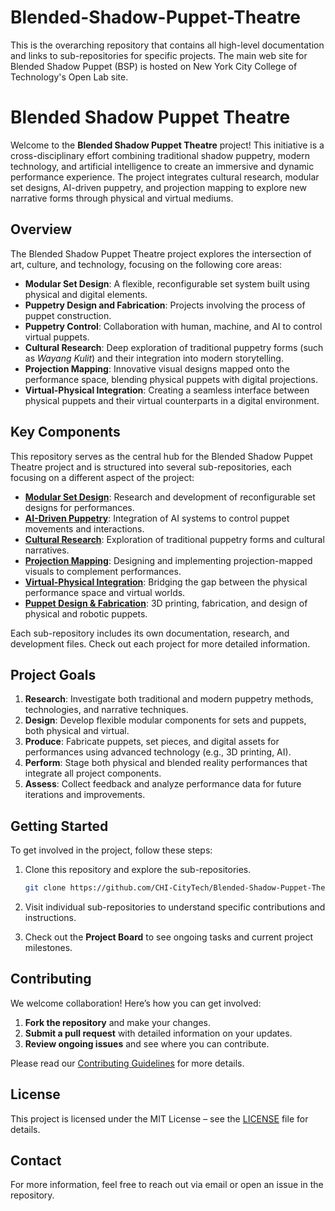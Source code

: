 # Blended-Shadow-Puppet-Theatre
This is the overarching repository that contains all high-level documentation and links to sub-repositories for specific projects.
The main web site for Blended Shadow Puppet (BSP) is hosted on New York City College of Technology's Open Lab site.

# Blended Shadow Puppet Theatre

Welcome to the **Blended Shadow Puppet Theatre** project! This initiative is a cross-disciplinary effort combining traditional shadow puppetry, modern technology, and artificial intelligence to create an immersive and dynamic performance experience. The project integrates cultural research, modular set designs, AI-driven puppetry, and projection mapping to explore new narrative forms through physical and virtual mediums.

## Overview

The Blended Shadow Puppet Theatre project explores the intersection of art, culture, and technology, focusing on the following core areas:

- **Modular Set Design**: A flexible, reconfigurable set system built using physical and digital elements.
- **Puppetry Design and Fabrication**: Projects involving the process of puppet construction.
- **Puppetry Control**: Collaboration with human, machine, and AI to control virtual puppets.
- **Cultural Research**: Deep exploration of traditional puppetry forms (such as *Wayang Kulit*) and their integration into modern storytelling.
- **Projection Mapping**: Innovative visual designs mapped onto the performance space, blending physical puppets with digital projections.
- **Virtual-Physical Integration**: Creating a seamless interface between physical puppets and their virtual counterparts in a digital environment.

## Key Components

This repository serves as the central hub for the Blended Shadow Puppet Theatre project and is structured into several sub-repositories, each focusing on a different aspect of the project:

- [**Modular Set Design**](https://github.com/CHI-CityTech/Modular-Set-Design): Research and development of reconfigurable set designs for performances.
- [**AI-Driven Puppetry**](https://github.com/CHI-CityTech/AI-Driven-Puppetry): Integration of AI systems to control puppet movements and interactions.
- [**Cultural Research**](https://github.com/CHI-CityTech/Cultural-Research): Exploration of traditional puppetry forms and cultural narratives.
- [**Projection Mapping**](https://github.com/CHI-CityTech/Projection-Mapping): Designing and implementing projection-mapped visuals to complement performances.
- [**Virtual-Physical Integration**](https://github.com/CHI-CityTech/Virtual-Physical-Integration): Bridging the gap between the physical performance space and virtual worlds.
- [**Puppet Design & Fabrication**](https://github.com/CHI-CityTech/Puppet-Design-Fabrication): 3D printing, fabrication, and design of physical and robotic puppets.

Each sub-repository includes its own documentation, research, and development files. Check out each project for more detailed information.

## Project Goals

1. **Research**: Investigate both traditional and modern puppetry methods, technologies, and narrative techniques.
2. **Design**: Develop flexible modular components for sets and puppets, both physical and virtual.
3. **Produce**: Fabricate puppets, set pieces, and digital assets for performances using advanced technology (e.g., 3D printing, AI).
4. **Perform**: Stage both physical and blended reality performances that integrate all project components.
5. **Assess**: Collect feedback and analyze performance data for future iterations and improvements.

## Getting Started

To get involved in the project, follow these steps:

1. Clone this repository and explore the sub-repositories.

   ```bash
   git clone https://github.com/CHI-CityTech/Blended-Shadow-Puppet-Theatre.git
2. Visit individual sub-repositories to understand specific contributions and instructions.
3. Check out the **Project Board** to see ongoing tasks and current project milestones.

## Contributing

We welcome collaboration! Here’s how you can get involved:

1. **Fork the repository** and make your changes.
2. **Submit a pull request** with detailed information on your updates.
3. **Review ongoing issues** and see where you can contribute.

Please read our [Contributing Guidelines](CONTRIBUTING.md) for more details.

## License

This project is licensed under the MIT License – see the [LICENSE](LICENSE) file for details.

## Contact

For more information, feel free to reach out via email or open an issue in the repository.
